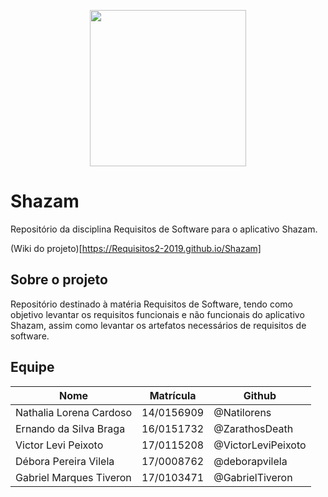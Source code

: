 <p align="center">
    <a href="https://github.com/Requisitos2-2019/Shazam">
        <img width="250px" src="https://raw.githubusercontent.com/Requisitos2-2019/Shazam/master/docs/assets/img/shazam-logo.png">
    </a>
</p>

# Shazam
Repositório da disciplina Requisitos de Software para o aplicativo Shazam.


(Wiki do projeto)[https://Requisitos2-2019.github.io/Shazam]


## Sobre o projeto
Repositório destinado à matéria Requisitos de Software, tendo como objetivo levantar os requisitos funcionais e não funcionais do aplicativo Shazam, assim como levantar os artefatos necessários de requisitos de software.

## Equipe

|    Nome     |     Matrícula    |    Github   |
| ----------- | ---------------- | ----------- |
| Nathalia Lorena Cardoso | 14/0156909 | @Natilorens |
| Ernando da Silva Braga | 16/0151732 | @ZarathosDeath |
| Victor Levi Peixoto | 17/0115208 | @VictorLeviPeixoto |
| Débora Pereira Vilela | 17/0008762 | @deborapvilela |
| Gabriel Marques Tiveron | 17/0103471 | @GabrielTiveron |